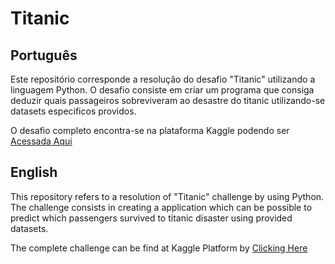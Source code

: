 # Titanic

## Português

Este repositório corresponde a resolução do desafio "Titanic" utilizando a linguagem Python.
O desafio consiste em criar um programa que consiga deduzir quais passageiros sobreviveram ao desastre do titanic utilizando-se datasets especificos providos.

O desafio completo encontra-se na plataforma Kaggle podendo ser [Acessada Aqui](https://www.kaggle.com/c/titanic)

## English

This repository refers to a resolution of "Titanic" challenge by using Python.
The challenge consists in creating a application which can be possible to predict which passengers survived to titanic disaster using provided datasets.

The complete challenge can be find at Kaggle Platform by [Clicking Here](https://www.kaggle.com/c/titanic)